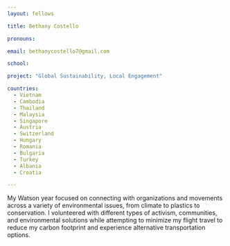 ```yaml
---
layout: fellows

title: Bethany Costello

pronouns: 

email: bethanycostello7@gmail.com

school: 

project: "Global Sustainability, Local Engagement"

countries:
  - Vietnam
  - Cambodia
  - Thailand
  - Malaysia
  - Singapore
  - Austria
  - Switzerland
  - Hungary
  - Romania
  - Bulgaria
  - Turkey
  - Albania
  - Croatia

---
```


My Watson year focused on connecting with organizations and movements across a variety of environmental issues, from climate to plastics to conservation. I volunteered with different types of activism, communities, and environmental solutions while attempting to minimize my flight travel to reduce my carbon footprint and experience alternative transportation options.